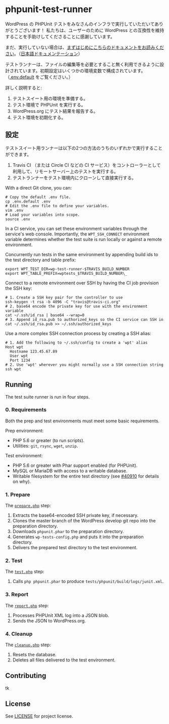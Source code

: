 # phpunit-test-runner

<!--
Thanks for running the WordPress PHPUnit test suite on your infrastructure. We appreciate you helping to ensure WordPress’ compatibility for your users.
-->

WordPress の PHPUnit テストをみなさんのインフラで実行していただいてありがとうございます！ 私たちは、ユーザーのために WordPress との互換性を維持することを手助けしてくださることに感謝しています。

<!--
If you haven't already, [please first read through the "Getting Started" documentation](https://make.wordpress.org/hosting/test-results-getting-started/).
-->

まだ、実行していない場合は、[まずはじめにこちらのドキュメントをお読みください](https://make.wordpress.org/hosting/test-results-getting-started/)。（[日本語ドキュメンテーション](https://github.com/wp-hosting-japan/phpunit-test-runner/blob/master/docs-ja.md)）

<!--
The test suite runner is designed to be used without any file modification. Configuration happens with a series of environment variables (see [.env.default](.env.default) for an annotated overview). Use the [repository wiki](../../wiki) to document implementation details, to avoid README conflicts with the upstream.
-->

テストランナーは、ファイルの編集等を必要とすること無く利用できるように設計されています。初期設定はいくつかの環境変数で構成されています。（[.env.default](.env.default) をご覧ください。）

<!--
At a high level, the test suite runner:
-->

詳しく説明すると:

<!--
1. Prepares the test environment for the test suite.
2. Runs the PHPUnit tests in the test environment.
3. Reports the PHPUnit test results to WordPress.org
4. Cleans up the test suite environment.
-->

1. テストスイート用の環境を準備する。
2. テスト環境で PHPUnit を実行する。
3. WordPress.org にテスト結果を報告する。
4. テスト環境を初期化する。

<!--
## Configuring
-->

## 設定

<!--
The test suite runner can be used in one of two ways:
-->

テストスイート用ランナーは以下の2つの方法のうちのいずれかで実行することができます。

<!--
1. With Travis (or Circle or some other CI service) as the controller that connects to the remote test environment.
2. With the runner cloned to and run directly within the test environment.
-->

1. Travis CI （または Circle CI などの CI サービス）をコントローラーとして利用して、リモートサーバー上のテストを実行する。
2. テストランナーをテスト環境内にクローンして直接実行する。

<!--
The test runner is configured through environment variables, documented in [`.env.default`](.env.default). It shouldn't need any code modifications; in fact, please refrain from editing the scripts entirely, as it will make it easier to stay up to date.
-->



With a direct Git clone, you can:

    # Copy the default .env file.
    cp .env.default .env
    # Edit the .env file to define your variables.
    vim .env
    # Load your variables into scope.
    source .env

In a CI service, you can set these environment variables through the service's web console. Importantly, the `WPT_SSH_CONNECT` environment variable determines whether the test suite is run locally or against a remote environment.

Concurrently run tests in the same environment by appending build ids to the test directory and table prefix:

    export WPT_TEST_DIR=wp-test-runner-$TRAVIS_BUILD_NUMBER
    export WPT_TABLE_PREFIX=wptests_$TRAVIS_BUILD_NUMBER\_

Connect to a remote environment over SSH by having the CI job provision the SSH key:

    # 1. Create a SSH key pair for the controller to use
    ssh-keygen -t rsa -b 4096 -C "travis@travis-ci.org"
    # 2. base64 encode the private key for use with the environment variable
    cat ~/.ssh/id_rsa | base64 --wrap=0
    # 3. Append id_rsa.pub to authorized_keys so the CI service can SSH in
    cat ~/.ssh/id_rsa.pub >> ~/.ssh/authorized_keys

Use a more complex SSH connection process by creating a SSH alias:

    # 1. Add the following to ~/.ssh/config to create a 'wpt' alias
    Host wpt
      Hostname 123.45.67.89
      User wpt
      Port 1234
    # 2. Use 'wpt' wherever you might normally use a SSH connection string
    ssh wpt

## Running

The test suite runner is run in four steps.

### 0. Requirements

Both the prep and test environments must meet some basic requirements.

Prep environment:

* PHP 5.6 or greater (to run scripts).
* Utilities: `git`, `rsync`, `wget`, `unzip`.

Test environment:

* PHP 5.6 or greater with Phar support enabled (for PHPUnit).
* MySQL or MariaDB with access to a writable database.
* Writable filesystem for the entire test directory (see [#40910](https://core.trac.wordpress.org/ticket/40910) for details on why).

### 1. Prepare

The [`prepare.php`](prepare.php) step:

1. Extracts the base64-encoded SSH private key, if necessary.
2. Clones the master branch of the WordPress develop git repo into the preparation directory.
3. Downloads `phpunit.phar` to the preparation directory.
4. Generates `wp-tests-config.php` and puts it into the preparation directory.
5. Delivers the prepared test directory to the test environment.

### 2. Test

The [`test.php`](test.php) step:

1. Calls `php phpunit.phar` to produce `tests/phpunit/build/logs/junit.xml`.

### 3. Report

The [`report.php`](report.php) step:

1. Processes PHPUnit XML log into a JSON blob.
2. Sends the JSON to WordPress.org.

### 4. Cleanup

The [`cleanup.php`](cleanup.php) step:

1. Resets the database.
2. Deletes all files delivered to the test environment.

## Contributing

tk

## License

See [LICENSE](LICENSE) for project license.

